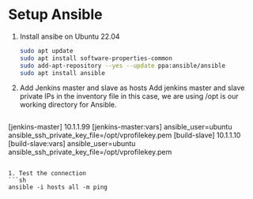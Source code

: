 
# Setup Ansible
1. Install ansibe on Ubuntu 22.04 
   ```sh 
   sudo apt update
   sudo apt install software-properties-common
   sudo add-apt-repository --yes --update ppa:ansible/ansible
   sudo apt install ansible
   ```

2. Add Jenkins master and slave as hosts 
Add jenkins master and slave private IPs in the inventory file 
in this case, we are using /opt is our working directory for Ansible. 
   ```
[jenkins-master]
10.1.1.99
[jenkins-master:vars]
ansible_user=ubuntu
ansible_ssh_private_key_file=/opt/vprofilekey.pem
[build-slave]
10.1.1.10
[build-slave:vars]
ansible_user=ubuntu
ansible_ssh_private_key_file=/opt/vprofilekey.pem
   ```

1. Test the connection  
   ```sh
   ansible -i hosts all -m ping 
   ```
